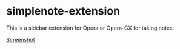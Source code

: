 # simplenote-extension


This is a sidebar extension for Opera or Opera-GX for taking notes. 

[Screenshot](https://imgur.com/c4f6ZEc)
